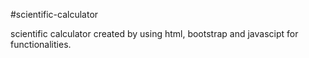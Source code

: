 #scientific-calculator

scientific calculator created by using html, bootstrap and javascipt for functionalities.
